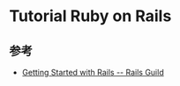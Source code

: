 # Tutorial Ruby on Rails

## 参考

- [Getting Started with Rails -- Rails Guild](https://guides.rubyonrails.org/getting_started.html)
